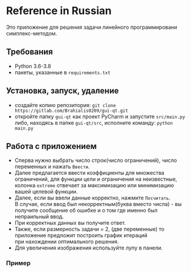 
# Reference in Russian
Это приложение для решения задачи линейного программировани симплекс-методом.
## Требования
- Python 3.6-3.8
- пакеты, указанные в `requirements.txt`
## Установка, запуск, удаление
- создайте копию репозитория: `git clone https://gitlab.com/Brahialis0209/gui-qt.git`
- откройте папку `gui-qt` как проект PyCharm и запустите `src/main.py`
либо, находясь в папке `gui-qt/src`, исполните команду: `python main.py`
## Работа с приложением
- Сперва нужно выбрать число строк(число ограничений), число переменных и нажать `Ввести`.
- Далее предлагается ввести коэффициенты для множества ограничений, для функции цели и ограничения на неизвестные,<br>
 колонка `extreme` отвечает за максимизацию или минимизацию вашей целевой функции.
- Далее, если вы ввели данные корректно, нажмите `Посчитать`.<br> В случае, если ввод был некорректным(буква вместо числа) -
  вы получите сообщение об ошибке и о том где именно был непраильный ввод.
- При корректных данных вы получите ответ.
- Также, если размерность задачи = 2, (две переменные) то приложение предложит построить график итераций<br>
  при нахождении оптимального решения.
- Для увеличения изображения используйте лупу в панели.
### Пример
